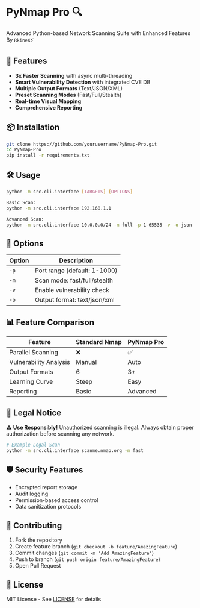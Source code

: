 # PyNmap Pro 🔍


Advanced Python-based Network Scanning Suite with Enhanced Features By `RkineX`⚡

## 🚀 Features
- **3x Faster Scanning** with async multi-threading
- **Smart Vulnerability Detection** with integrated CVE DB
- **Multiple Output Formats** (Text/JSON/XML)
- **Preset Scanning Modes** (Fast/Full/Stealth)
- **Real-time Visual Mapping**
- **Comprehensive Reporting**

## 📦 Installation
```bash
git clone https://github.com/yourusername/PyNmap-Pro.git
cd PyNmap-Pro
pip install -r requirements.txt
```

## 🛠 Usage
```bash
python -m src.cli.interface [TARGETS] [OPTIONS]

Basic Scan:
python -m src.cli.interface 192.168.1.1

Advanced Scan:
python -m src.cli.interface 10.0.0.0/24 -m full -p 1-65535 -v -o json
```

## 📌 Options
| Option | Description |
|--------|-------------|
| `-p`   | Port range (default: 1-1000) |
| `-m`   | Scan mode: fast/full/stealth |
| `-v`   | Enable vulnerability check |
| `-o`   | Output format: text/json/xml |

## 📊 Feature Comparison
| Feature                | Standard Nmap | PyNmap Pro |
|------------------------|---------------|------------|
| Parallel Scanning      | ❌            | ✅         |
| Vulnerability Analysis | Manual        | Auto       |
| Output Formats         | 6             | 3+         |
| Learning Curve         | Steep         | Easy       |
| Reporting              | Basic         | Advanced   |

## 📜 Legal Notice
⚠️ **Use Responsibly!** Unauthorized scanning is illegal. Always obtain proper authorization before scanning any network.

```bash
# Example Legal Scan
python -m src.cli.interface scanme.nmap.org -m fast
```

## 🛡 Security Features
- Encrypted report storage
- Audit logging
- Permission-based access control
- Data sanitization protocols

## 🤝 Contributing
1. Fork the repository
2. Create feature branch (`git checkout -b feature/AmazingFeature`)
3. Commit changes (`git commit -m 'Add AmazingFeature'`)
4. Push to branch (`git push origin feature/AmazingFeature`)
5. Open Pull Request

## 📄 License
MIT License - See [LICENSE](LICENSE) for details
